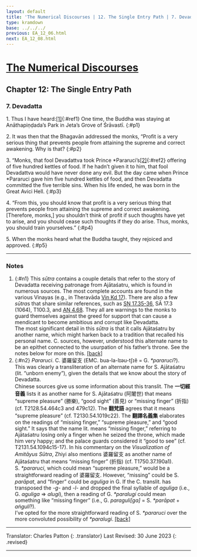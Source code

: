 ```yaml
---
layout: default
title: 'The Numerical Discourses | 12. The Single Entry Path | 7. Devadatta'
type: kramdown
base: ../../../
previous: EA_12_06.html
next: EA_12_08.html
---
```


# [The Numerical Discourses](../index.html)
## Chapter 12: The Single Entry Path
### 7. Devadatta

1\. Thus I have heard:[\[1\]](#n1){:#ref1} One time, the Buddha was staying at Anāthapiṇḍada’s Park in Jeta’s Grove of Śrāvastī.
{:#p1}

2\. It was then that the Bhagavān addressed the monks, “Profit is a very serious thing that prevents people from attaining the supreme and correct awakening. Why is that?
{:#p2}

3\. “Monks, that fool Devadattva took Prince \*Pararuci’s[\[2\]](#n2){:#ref2} offering of five hundred kettles of food. If he hadn’t given it to him, that fool Devadattva would have never done any evil. But the day came when Prince \*Pararuci gave him five hundred kettles of food, and then Devadatta committed the five terrible sins. When his life ended, he was born in the Great Avici Hell.
{:#p3}

4\. “From this, you should know that profit is a very serious thing that prevents people from attaining the supreme and correct awakening. [Therefore, monks,] you shouldn’t think of profit if such thoughts have yet to arise, and you should cease such thoughts if they do arise. Thus, monks, you should train yourselves.”
{:#p4}

5\. When the monks heard what the Buddha taught, they rejoiced and approved.
{:#p5}

---

### Notes

1. {:#n1} This <em>sūtra</em> contains a couple details that refer to the story of Devadatta receiving patronage from Ajātaśatru, which is found in numerous sources. The most complete accounts are found in the various Vinayas (e.g., in Theravāda <a href="https://suttacentral.net/pli-tv-kd17/en/brahmali" target="_blank">Vin Kd 17</a>). There are also a few <em>sūtra</em>s that share similar references, such as <a href="https://suttacentral.net/sn17.35" target="_blank">SN 17.35-36</a>, SĀ 17.3 (1064), T100.3, and <a href="https://suttacentral.net/an4.68" target="_blank">AN 4.68</a>. They all are warnings to the monks to guard themselves against the greed for support that can cause a mendicant to become ambitious and corrupt like Devadatta.<br/>
The most significant detail in this <em>sūtra</em> is that it calls Ajātaśatru by another name, which might harken back to a tradition that recalled his personal name. C. sources, however, understood this alternate name to be an epithet connected to the usurpation of his father’s throne. See the notes below for more on this. [\[back\]](#ref1)
2. {:#n2} <em>Pararuci</em>. C. 婆羅留支 (EMC. bua-la-lɪəu-tʃɪĕ = G. <em>*pararuci</em>?). This was clearly a transliteration of an alternate name for S. Ajātaśatru (lit. “unborn enemy”), given the details that we know about the story of Devadatta.<br/>
Chinese sources give us some information about this translit. The <strong>一切經音義</strong> lists it as another name for S. Ajātaśatru (阿闍世) that means “supreme pleasure” (勝樂), “good sight” (善見) or “missing finger” (折指) (cf. T2128.54.464c3 and 479c12). The <strong>翻梵語</strong> agrees that it means “supreme pleasure” (cf. T2130.54.1019c22). The <strong>翻譯名義集</strong> elaborates on the readings of “missing finger,” “supreme pleasure,” and “good sight.” It says that the name lit. means “missing finger,” referring to Ajātaśatru losing only a finger when he seized the throne, which made him very happy; and the palace guards considered it “good to see” (cf. T2131.54.1094c15-17). In his commentary on the <em>Visualization of Amitāyus Sūtra</em>, Zhiyi also mentions 婆羅留支 as another name of Ajātaśatru that means “missing finger” (折指) (cf. T1750.37.190a1).<br/>
S. <em>*pararuci</em>, which could mean “supreme pleasure,” would be a straightforward reading of 婆羅留支. However, “missing” could be S. <em>parāpat</em>, and “finger” could be <em>aguliga</em> in G. If the C. translit. has transposed the <em>-g-</em> and <em>-l-</em> and dropped the final syllable of <em>aguliga</em> (i.e., G. <em>aguliga</em> => <em>alugi</em>), then a reading of G. <em>*paralugi</em> could mean something like “missing finger” (i.e., G. <em>paraguli[ga]</em> = S. <em>\*parāpat</em> + <em>aṅguli</em>?).<br/>
I’ve opted for the more straightforward reading of S. <em>\*pararuci</em> over the more convoluted possibility of <em>\*paralugi</em>. [\[back\]](#ref2)

---

Translator: Charles Patton
{: .translator}
Last Revised: 30 June 2023
{: .revised}

---

